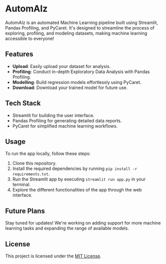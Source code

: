 # AutomAIz

AutomAIz is an automated Machine Learning pipeline built using Streamlit, Pandas Profiling, and PyCaret. It's designed to streamline the process of exploring, profiling, and modeling datasets, making machine learning accessible to everyone!

## Features

- **Upload**: Easily upload your dataset for analysis.
- **Profiling**: Conduct in-depth Exploratory Data Analysis with Pandas Profiling.
- **Modelling**: Build regression models effortlessly using PyCaret.
- **Download**: Download your trained model for future use.

## Tech Stack

- Streamlit for building the user interface.
- Pandas Profiling for generating detailed data reports.
- PyCaret for simplified machine learning workflows.

## Usage

To run the app locally, follow these steps:

1. Clone this repository.
2. Install the required dependencies by running `pip install -r requirements.txt`.
3. Run the Streamlit app by executing `streamlit run app.py` in your terminal.
4. Explore the different functionalities of the app through the web interface.

## Future Plans

Stay tuned for updates! We're working on adding support for more machine learning tasks and expanding the range of available models.

## License

This project is licensed under the [MIT License](LICENSE).
